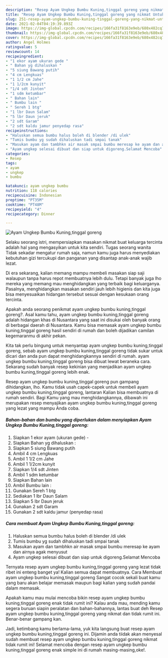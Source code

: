 ```yaml
---
description: "Resep Ayam Ungkep Bumbu Kuning,tinggal goreng yang nikmat Untuk Jualan"
title: "Resep Ayam Ungkep Bumbu Kuning,tinggal goreng yang nikmat Untuk Jualan"
slug: 251-resep-ayam-ungkep-bumbu-kuning-tinggal-goreng-yang-nikmat-untuk-jualan
date: 2021-02-04T04:19:39.893Z
image: https://img-global.cpcdn.com/recipes/166fa31f8163e9eb/680x482cq70/ayam-ungkep-bumbu-kuningtinggal-goreng-foto-resep-utama.jpg
thumbnail: https://img-global.cpcdn.com/recipes/166fa31f8163e9eb/680x482cq70/ayam-ungkep-bumbu-kuningtinggal-goreng-foto-resep-utama.jpg
cover: https://img-global.cpcdn.com/recipes/166fa31f8163e9eb/680x482cq70/ayam-ungkep-bumbu-kuningtinggal-goreng-foto-resep-utama.jpg
author: Angel Holmes
ratingvalue: 5
reviewcount: 14
recipeingredient:
- "1 ekor ayam ukuran gede "
- " Bahan yg dihaluskan "
- "5 siung Bawang putih"
- "4 cm Lengkuas"
- "1 1/2 cm Jahe"
- "1 1/2cm kunyit"
- "1/4 sdt Jinten"
- "1 sdm ketumbar"
- " Bahan lain"
- " Bumbu lain "
- " Sereh 1 btg"
- "1 lbr Daun Salam"
- "5 lbr Daun jeruk"
- "2 sdt Garam"
- "2 sdt kaldu jamur penyedap rasa"
recipeinstructions:
- "Haluskan semua bumbu halus boleh di blender /di ulek"
- "Tumis bumbu yg sudah dihaluskan tadi smpai tanak"
- "Masukan ayam dan tambhkn air masak smpai bumbu meresap ke ayam dan airnya agak menyusut"
- "Ayam ungkep selesai dibuat dan siap untuk digoreng.Selamat Mencoba"
categories:
- Resep
tags:
- ayam
- ungkep
- bumbu

katakunci: ayam ungkep bumbu 
nutrition: 118 calories
recipecuisine: Indonesian
preptime: "PT35M"
cooktime: "PT48M"
recipeyield: "4"
recipecategory: Dinner

---
```



![Ayam Ungkep Bumbu Kuning,tinggal goreng](https://img-global.cpcdn.com/recipes/166fa31f8163e9eb/680x482cq70/ayam-ungkep-bumbu-kuningtinggal-goreng-foto-resep-utama.jpg)

Selaku seorang istri, mempersiapkan masakan nikmat buat keluarga tercinta adalah hal yang mengasyikan untuk kita sendiri. Tugas seorang  wanita Tidak sekadar mengatur rumah saja, namun kamu juga harus menyediakan kebutuhan gizi tercukupi dan panganan yang disantap anak-anak wajib lezat.

Di era  sekarang, kalian memang mampu membeli masakan siap saji walaupun tanpa harus repot membuatnya lebih dulu. Tetapi banyak juga lho mereka yang memang mau menghidangkan yang terbaik bagi keluarganya. Pasalnya, menghidangkan masakan sendiri jauh lebih higienis dan kita juga bisa menyesuaikan hidangan tersebut sesuai dengan kesukaan orang tercinta. 



Apakah anda seorang penikmat ayam ungkep bumbu kuning,tinggal goreng?. Asal kamu tahu, ayam ungkep bumbu kuning,tinggal goreng adalah hidangan khas di Nusantara yang saat ini disukai oleh banyak orang di berbagai daerah di Nusantara. Kamu bisa memasak ayam ungkep bumbu kuning,tinggal goreng hasil sendiri di rumah dan boleh dijadikan camilan kegemaranmu di akhir pekan.

Kita tak perlu bingung untuk menyantap ayam ungkep bumbu kuning,tinggal goreng, sebab ayam ungkep bumbu kuning,tinggal goreng tidak sukar untuk dicari dan anda pun dapat menghidangkannya sendiri di rumah. ayam ungkep bumbu kuning,tinggal goreng bisa dibuat lewat beraneka cara. Sekarang sudah banyak resep kekinian yang menjadikan ayam ungkep bumbu kuning,tinggal goreng lebih enak.

Resep ayam ungkep bumbu kuning,tinggal goreng pun gampang dihidangkan, lho. Kamu tidak usah capek-capek untuk membeli ayam ungkep bumbu kuning,tinggal goreng, lantaran Kalian bisa membuatnya di rumah sendiri. Bagi Kamu yang mau menghidangkannya, dibawah ini merupakan resep menyajikan ayam ungkep bumbu kuning,tinggal goreng yang lezat yang mampu Anda coba.

<!--inarticleads1-->

##### Bahan-bahan dan bumbu yang diperlukan dalam menyiapkan Ayam Ungkep Bumbu Kuning,tinggal goreng:

1. Siapkan 1 ekor ayam (ukuran gede) -
1. Siapkan  Bahan yg dihaluskan :
1. Siapkan 5 siung Bawang putih
1. Ambil 4 cm Lengkuas
1. Ambil 1 1/2 cm Jahe
1. Ambil 1 1/2cm kunyit
1. Siapkan 1/4 sdt Jinten
1. Ambil 1 sdm ketumbar
1. Siapkan  Bahan lain
1. Ambil  Bumbu lain :
1. Gunakan  Sereh 1 btg
1. Sediakan 1 lbr Daun Salam
1. Siapkan 5 lbr Daun jeruk
1. Gunakan 2 sdt Garam
1. Gunakan 2 sdt kaldu jamur (penyedap rasa)




<!--inarticleads2-->

##### Cara membuat Ayam Ungkep Bumbu Kuning,tinggal goreng:

1. Haluskan semua bumbu halus boleh di blender /di ulek
1. Tumis bumbu yg sudah dihaluskan tadi smpai tanak
1. Masukan ayam dan tambhkn air masak smpai bumbu meresap ke ayam dan airnya agak menyusut
1. Ayam ungkep selesai dibuat dan siap untuk digoreng.Selamat Mencoba




Ternyata resep ayam ungkep bumbu kuning,tinggal goreng yang lezat tidak ribet ini enteng banget ya! Kalian semua dapat membuatnya. Cara Membuat ayam ungkep bumbu kuning,tinggal goreng Sangat cocok sekali buat kamu yang baru akan belajar memasak maupun bagi kalian yang sudah pandai dalam memasak.

Apakah kamu mau mulai mencoba bikin resep ayam ungkep bumbu kuning,tinggal goreng enak tidak rumit ini? Kalau anda mau, mending kamu segera buruan siapin peralatan dan bahan-bahannya, lantas buat deh Resep ayam ungkep bumbu kuning,tinggal goreng yang nikmat dan tidak rumit ini. Benar-benar gampang kan. 

Jadi, ketimbang kamu berlama-lama, yuk kita langsung buat resep ayam ungkep bumbu kuning,tinggal goreng ini. Dijamin anda tiidak akan menyesal sudah membuat resep ayam ungkep bumbu kuning,tinggal goreng nikmat tidak rumit ini! Selamat mencoba dengan resep ayam ungkep bumbu kuning,tinggal goreng enak simple ini di rumah masing-masing,oke!.

